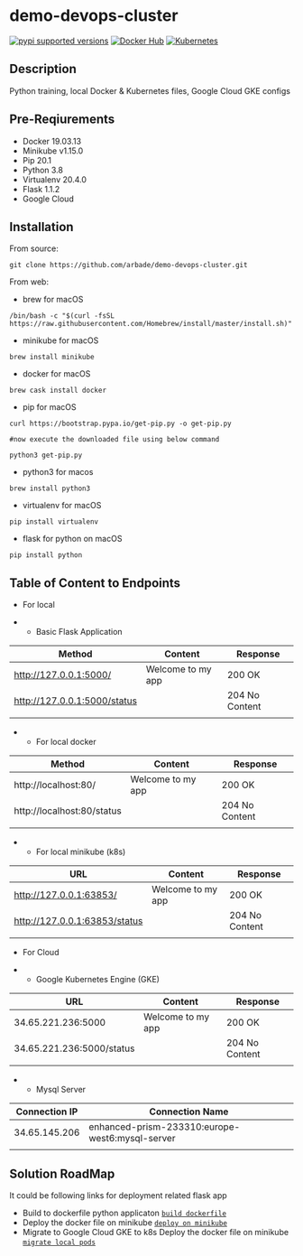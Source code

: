 # demo-devops-cluster
[![pypi supported versions](https://img.shields.io/pypi/pyversions/kubernetes.svg)](https://pypi.python.org/pypi/kubernetes)
[![Docker Hub](https://img.shields.io/badge/Docker-Hub-blue.svg)](https://hub.docker.com/r/bludit/docker/)
[![Kubernetes](https://img.shields.io/badge/Kubernetes-Deployment-blue.svg)](https://github.com/bludit/docker/tree/master/kubernetes)

## Description
Python training, local Docker &amp; Kubernetes files, Google Cloud GKE configs

## Pre-Reqiurements
- Docker 19.03.13
- Minikube v1.15.0
- Pip 20.1
- Python 3.8
- Virtualenv 20.4.0
- Flask 1.1.2
- Google Cloud 


## Installation
From source:
```
git clone https://github.com/arbade/demo-devops-cluster.git
```
From web:
* brew for macOS
```
/bin/bash -c "$(curl -fsSL https://raw.githubusercontent.com/Homebrew/install/master/install.sh)"
```
* minikube for macOS
```
brew install minikube
```
* docker for macOS
```
brew cask install docker
```
* pip for macOS
```
curl https://bootstrap.pypa.io/get-pip.py -o get-pip.py

#now execute the downloaded file using below command

python3 get-pip.py
```
* python3 for macos
```
brew install python3
```
* virtualenv for macOS
```
pip install virtualenv
```
* flask for python on macOS
```
pip install python
```
## Table of Content to Endpoints
* For local

* * Basic Flask Application

| Method                  | Content           | Response       |
|-------------------------|-------------------|----------------|
| http://127.0.0.1:5000/  | Welcome to my app | 200 OK         |
| http://127.0.0.1:5000/status |                   | 204 No Content |
|                         |                   |                |

* * For local docker

| Method                     | Content           | Response       |
|----------------------------|-------------------|----------------|
| http://localhost:80/       | Welcome to my app | 200 OK         |
| http://localhost:80/status |                   | 204 No Content |
|                            |                   |                |

* * For local minikube (k8s)

| URL                            | Content           | Response       |
|--------------------------------|-------------------|----------------|
| http://127.0.0.1:63853/        | Welcome to my app | 200 OK         |
| http://127.0.0.1:63853/status  |                   | 204 No Content |
|                                |                   |                |

* For Cloud

* * Google Kubernetes Engine (GKE)

| URL                            | Content           | Response       |
|--------------------------------|-------------------|----------------|
| 34.65.221.236:5000             | Welcome to my app | 200 OK         |
| 34.65.221.236:5000/status      |                   | 204 No Content |
|                                |                   |                |

* * Mysql Server

| Connection IP | Connection Name                                 |
|---------------|-------------------------------------------------|
| 34.65.145.206 | enhanced-prism-233310:europe-west6:mysql-server |
|               |                                                 |


## Solution RoadMap

It could be following links for deployment related flask app

- Build to dockerfile python applicaton [`build dockerfile`](documentation/build-to-docker.md)
- Deploy the docker file on minikube [`deploy on minikube`](documentation/deploy-to-minikube.md)
- Migrate to Google Cloud GKE to k8s  Deploy the docker file on minikube [`migrate local pods`](documentation/migrate-to-gloud-gke.md)

